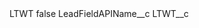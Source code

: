 <?xml version="1.0" encoding="UTF-8"?>
<CustomMetadata xmlns="http://soap.sforce.com/2006/04/metadata" xmlns:xsi="http://www.w3.org/2001/XMLSchema-instance" xmlns:xsd="http://www.w3.org/2001/XMLSchema">
    <label>LTWT</label>
    <protected>false</protected>
    <values>
        <field>LeadFieldAPIName__c</field>
        <value xsi:type="xsd:string">LTWT__c</value>
    </values>
</CustomMetadata>
